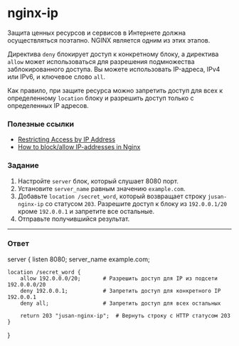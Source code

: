 # nginx-ip

Защита ценных ресурсов и сервисов в Интернете должна осуществляться поэтапно. NGINX является одним из этих этапов.

Директива `deny` блокирует доступ к конкретному блоку, а директива `allow` может использоваться для
разрешения подмножества заблокированного доступа. Вы можете использовать IP-адреса, IPv4 или IPv6, и ключевое слово `all`.

Как правило, при защите ресурса можно запретить доступ для всех к определенному `location` блоку и разрешить доступ только с определенных IP адресов.

### Полезные ссылки

- [Restricting Access by IP Address ](https://docs.nginx.com/nginx/admin-guide/security-controls/controlling-access-proxied-tcp/)
- [How to block/allow IP-addresses in Nginx](https://support.hypernode.com/en/hypernode/nginx/how-to-block-allow-ip-addresses-in-nginx)

### Задание

1. Настройте `server` блок, который слушает 8080 порт.
2. Установите `server_name` равным значению `example.com`.
3. Добавьте `location /secret_word`, который возвращает строку `jusan-nginx-ip` со статусом `203`. Разрешите доступ к блоку из `192.0.0.1/20` кроме `192.0.0.1` и запретите все остальные.
4. Отправьте получившийся результат.

---

### Ответ
server {
    listen 8080;
    server_name example.com;

    location /secret_word {
        allow 192.0.0.0/20;       # Разрешить доступ для IP из подсети 192.0.0.0/20
        deny 192.0.0.1;           # Запретить доступ для конкретного IP 192.0.0.1
        deny all;                 # Запретить доступ для всех остальных

        return 203 "jusan-nginx-ip";  # Вернуть строку с HTTP статусом 203
    }
}
